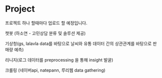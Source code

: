 # Project

프로젝트 하나 할때마다 업로드 할 예정입니다.

챗봇 (하소연 - 고민상담 분류 및 솔루션 제공)

기상청(gs, lalavla data를 바탕으로 날씨와 유통 데이터 간의 상관관계를 바탕으로 판매량 예측)

리니지(로그 데이터를 preprocessing 을 통해 insight 발굴)

크롤링 (네이버api, natepann, 루리웹 data gathering)

